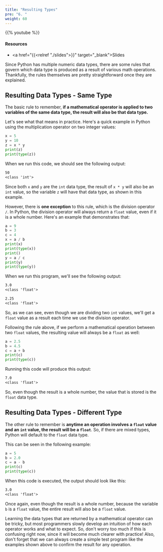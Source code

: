 ```yaml
---
title: "Resulting Types"
pre: "6. "
weight: 60
---
```


<!-- EAV raw complete -->

{{% youtube  %}}

#### Resources

* <a href="{{<relref "./slides">}}" target="_blank">Slides</a>

Since Python has multiple numeric data types, there are some rules that govern which data type is produced as a result of various math operations. Thankfully, the rules themselves are pretty straightforward once they are explained.

## Resulting Data Types - Same Type

The basic rule to remember, **if a mathematical operator is applied to two variables of the same data type, the result will also be that data type.**

Let's see what that means in practice. Here's a quick example in Python using the multiplication operator on two integer values:

```python
x = 5
y = 10
z = x * y
print(z)
print(type(z))
```

When we run this code, we should see the following output:

```tex
50
<class 'int'>
```

Since both `x` and `y` are the `int` data type, the result of `x * y` will also be an `int` value, so the variable `z` will have that data type, as shown in this example.

However, there is **one exception** to this rule, which is the division operator `/`. In Python, the division operator will always return a `float` value, even if it is a whole number. Here's an example that demonstrates that:

```python
a = 9
b = 3
c = 4
x = a / b
print(x)
print(type(x))
print()
y = a / c
print(y)
print(type(y))
```

When we run this program, we'll see the following output:

```tex
3.0
<class 'float'>

2.25
<class 'float'>
```

So, as we can see, even though we are dividing two `int` values, we'll get a `float` value as a result each time we use the division operator.

Following the rule above, if we perform a mathematical operation between two `float` values, the resulting value will always be a `float` as well:

```python
a = 2.5
b = 4.5
c = a + b
print(c)
print(type(c))
```

Running this code will produce this output:

```tex
7.0
<class 'float'>
```

So, even though the result is a whole number, the value that is stored is the `float` data type.

## Resulting Data Types - Different Type

The other rule to remember is **anytime an operation involves a `float` value and an `int` value, the result will be a `float`**. So, if there are mixed types, Python will default to the `float` data type.

This can be seen in the following example:

```python
a = 5
b = 2.0
c = a - b
print(c)
print(type(c))
```

When this code is executed, the output should look like this:

```tex
3.0
<class 'float'>
```

Once again, even though the result is a whole number, because the variable `b` is a `float` value, the entire result will also be a `float` value. 

Learning the data types that are returned by a mathematical operator can be tricky, but most programmers slowly develop an intuition of how each operator works and what to expect. So, don't worry too much if this is confusing right now, since it will become much clearer with practice! Also, don't forget that we can always create a simple test program like the examples shown above to confirm the result for any operation.  